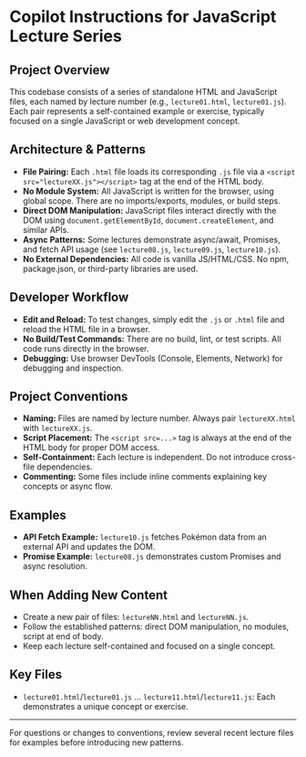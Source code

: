 # Copilot Instructions for JavaScript Lecture Series

## Project Overview
This codebase consists of a series of standalone HTML and JavaScript files, each named by lecture number (e.g., `lecture01.html`, `lecture01.js`). Each pair represents a self-contained example or exercise, typically focused on a single JavaScript or web development concept.

## Architecture & Patterns
- **File Pairing:** Each `.html` file loads its corresponding `.js` file via a `<script src="lectureXX.js"></script>` tag at the end of the HTML body.
- **No Module System:** All JavaScript is written for the browser, using global scope. There are no imports/exports, modules, or build steps.
- **Direct DOM Manipulation:** JavaScript files interact directly with the DOM using `document.getElementById`, `document.createElement`, and similar APIs.
- **Async Patterns:** Some lectures demonstrate async/await, Promises, and fetch API usage (see `lecture08.js`, `lecture09.js`, `lecture10.js`).
- **No External Dependencies:** All code is vanilla JS/HTML/CSS. No npm, package.json, or third-party libraries are used.

## Developer Workflow
- **Edit and Reload:** To test changes, simply edit the `.js` or `.html` file and reload the HTML file in a browser.
- **No Build/Test Commands:** There are no build, lint, or test scripts. All code runs directly in the browser.
- **Debugging:** Use browser DevTools (Console, Elements, Network) for debugging and inspection.

## Project Conventions
- **Naming:** Files are named by lecture number. Always pair `lectureXX.html` with `lectureXX.js`.
- **Script Placement:** The `<script src=...>` tag is always at the end of the HTML body for proper DOM access.
- **Self-Containment:** Each lecture is independent. Do not introduce cross-file dependencies.
- **Commenting:** Some files include inline comments explaining key concepts or async flow.

## Examples
- **API Fetch Example:** `lecture10.js` fetches Pokémon data from an external API and updates the DOM.
- **Promise Example:** `lecture08.js` demonstrates custom Promises and async resolution.

## When Adding New Content
- Create a new pair of files: `lectureNN.html` and `lectureNN.js`.
- Follow the established patterns: direct DOM manipulation, no modules, script at end of body.
- Keep each lecture self-contained and focused on a single concept.

## Key Files
- `lecture01.html`/`lecture01.js` ... `lecture11.html`/`lecture11.js`: Each demonstrates a unique concept or exercise.

---
For questions or changes to conventions, review several recent lecture files for examples before introducing new patterns.
